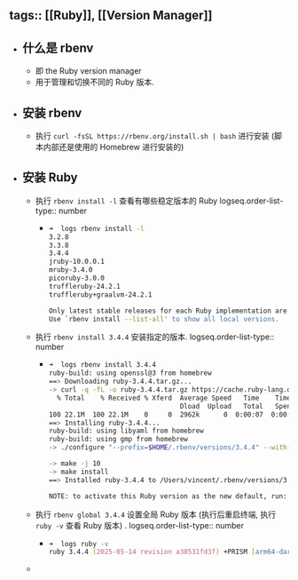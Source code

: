 tags:: [[Ruby]], [[Version Manager]] 
---

- ## 什么是 rbenv
	- 即 the Ruby version manager
	- 用于管理和切换不同的 Ruby 版本.
- ## 安装 rbenv
	- 执行 `curl -fsSL https://rbenv.org/install.sh | bash` 进行安装 (脚本内部还是使用的 Homebrew 进行安装的)
- ## 安装 Ruby
	- 执行 `rbenv install -l` 查看有哪些稳定版本的 Ruby
	  logseq.order-list-type:: number
		- ``` zsh
		  ➜  logs rbenv install -l
		  3.2.8
		  3.3.8
		  3.4.4
		  jruby-10.0.0.1
		  mruby-3.4.0
		  picoruby-3.0.0
		  truffleruby-24.2.1
		  truffleruby+graalvm-24.2.1
		  
		  Only latest stable releases for each Ruby implementation are shown.
		  Use `rbenv install --list-all' to show all local versions.
		  ```
	- 执行 `rbenv install 3.4.4` 安装指定的版本.
	  logseq.order-list-type:: number
		- ``` zsh
		  ➜  logs rbenv install 3.4.4
		  ruby-build: using openssl@3 from homebrew
		  ==> Downloading ruby-3.4.4.tar.gz...
		  -> curl -q -fL -o ruby-3.4.4.tar.gz https://cache.ruby-lang.org/pub/ruby/3.4/ruby-3.4.4.tar.gz
		    % Total    % Received % Xferd  Average Speed   Time    Time     Time  Current
		                                   Dload  Upload   Total   Spent    Left  Speed
		  100 22.1M  100 22.1M    0     0  2962k      0  0:00:07  0:00:07 --:--:-- 6244k
		  ==> Installing ruby-3.4.4...
		  ruby-build: using libyaml from homebrew
		  ruby-build: using gmp from homebrew
		  -> ./configure "--prefix=$HOME/.rbenv/versions/3.4.4" --with-openssl-dir=/opt/homebrew/opt/openssl@3 --enable-shared --with-libyaml-dir=/opt/homebrew/opt/libyaml --with-gmp-dir=/opt/homebrew/opt/gmp --with-ext=openssl,psych,+
		  
		  -> make -j 10
		  -> make install
		  ==> Installed ruby-3.4.4 to /Users/vincent/.rbenv/versions/3.4.4
		  
		  NOTE: to activate this Ruby version as the new default, run: rbenv global 3.4.4
		  ```
	- 执行 `rbenv global 3.4.4` 设置全局 Ruby 版本 (执行后重启终端, 执行 `ruby -v` 查看 Ruby 版本) .
	  logseq.order-list-type:: number
		- ``` zsh
		  ➜  logs ruby -v
		  ruby 3.4.4 (2025-05-14 revision a38531fd3f) +PRISM [arm64-darwin24]
		  ```
	-